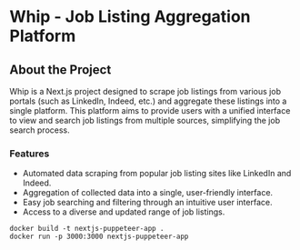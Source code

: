 # Whip - Job Listing Aggregation Platform

## About the Project

Whip is a Next.js project designed to scrape job listings from various job portals (such as LinkedIn, Indeed, etc.) and aggregate these listings into a single platform. This platform aims to provide users with a unified interface to view and search job listings from multiple sources, simplifying the job search process.

### Features

- Automated data scraping from popular job listing sites like LinkedIn and Indeed.
- Aggregation of collected data into a single, user-friendly interface.
- Easy job searching and filtering through an intuitive user interface.
- Access to a diverse and updated range of job listings.

```
docker build -t nextjs-puppeteer-app .
docker run -p 3000:3000 nextjs-puppeteer-app
```
